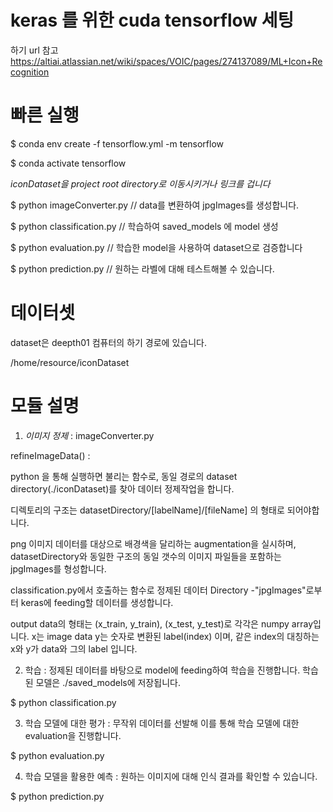 # keras 를 위한 cuda tensorflow 세팅

하기 url 참고
https://altiai.atlassian.net/wiki/spaces/VOIC/pages/274137089/ML+Icon+Recognition

# 빠른 실행
$ conda env create -f tensorflow.yml -m tensorflow

$ conda activate tensorflow

*iconDataset을 project root directory로 이동시키거나 링크를 겁니다*

$ python imageConverter.py // data를 변환하여 jpgImages를 생성합니다.

$ python classification.py // 학습하여 saved_models 에 model 생성

$ python evaluation.py // 학습한 model을 사용하여 dataset으로 검증합니다

$ python prediction.py // 원하는 라벨에 대해 테스트해볼 수 있습니다.


# 데이터셋

dataset은 deepth01 컴퓨터의 하기 경로에 있습니다.

/home/resource/iconDataset


# 모듈 설명

1) *이미지 정제* : imageConverter.py

refineImageData() : 

python 을 통해 실행하면 불리는 함수로, 동일 경로의 dataset directory(./iconDataset)를 찾아 데이터 정제작업을 합니다.

디렉토리의 구조는 
datasetDirectory/[labelName]/[fileName]
의 형태로 되어야합니다.

png 이미지 데이터를 대상으로 배경색을 달리하는 augmentation을 실시하며, datasetDirectory와 동일한 구조의 동일 갯수의 이미지 파일들을 포함하는 jpgImages를 형성합니다.

classification.py에서 호출하는 함수로
정제된 데이터 Directory -"jpgImages"로부터 keras에 feeding할 데이터를 생성합니다.

output data의 형태는 (x_train, y_train), (x_test, y_test)로 
각각은 numpy array입니다. x는 image data y는 숫자로 변환된 label(index) 이며, 같은 index의 대칭하는 x와 y가 data와 그의 label 입니다.


2) 학습 : 정제된 데이터를 바탕으로 model에 feeding하여 학습을 진행합니다.
학습된 모델은 ./saved_models에 저장됩니다.

$ python classification.py


3) 학습 모델에 대한 평가 : 무작위 데이터를 선발해 이를 통해 학습 모델에 대한 evaluation을 진행합니다.

$ python evaluation.py


4) 학습 모델을 활용한 예측 : 원하는 이미지에 대해 인식 결과를 확인할 수 있습니다.

$ python prediction.py
